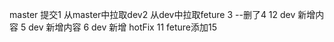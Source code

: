 master 提交1
从master中拉取dev2
从dev中拉取feture 3 --删了4 12
dev 新增内容 5
dev 新增内容 6
dev 新增 hotFix 11
feture添加15